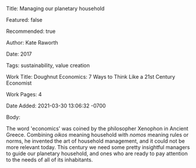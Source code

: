 Title: Managing our planetary household

Featured: false

Recommended: true

Author: Kate Raworth

Date: 2017

Tags: sustainability, value creation

Work Title: Doughnut Economics: 7 Ways to Think Like a 21st Century Economist

Work Pages:  4

Date Added: 2021-03-30 13:06:32 -0700

Body:

The word 'economics' was coined by the philosopher Xenophon in Ancient Greece. Combining *oikos* meaning household with *nomos* meaning rules or norms, he invented the art of household management, and it could not be more relevant today. This century we need some pretty insightful managers to guide our planetary household, and ones who are ready to pay attention to the needs of all of its inhabitants. 



